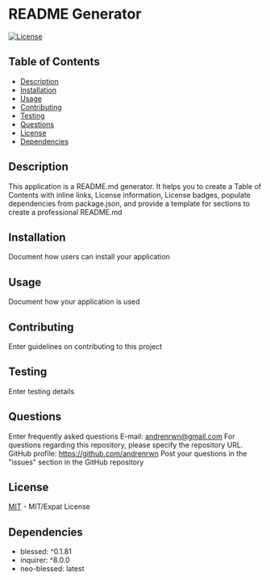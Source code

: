 # README Generator

[![License](https://img.shields.io/badge/License-MIT-blue.svg)](https://opensource.org/licenses/mit)

## Table of Contents

- [Description](#Description)
- [Installation](#Installation)
- [Usage](#Usage)
- [Contributing](#Contributing)
- [Testing](#Testing)
- [Questions](#Questions)
- [License](#License)
- [Dependencies](#Dependencies)


## Description

This application is a README.md generator. It helps you to create a Table of Contents with inline links, License information, License badges, populate dependencies from package.json, and provide a template for sections to create a professional README.md

## Installation

Document how users can install your application

## Usage

Document how your application is used

## Contributing

Enter guidelines on contributing to this project

## Testing

Enter testing details

## Questions

Enter frequently asked questions
E-mail: andrenrwn@gmail.com
For questions regarding this repository, please specify the repository URL.
GitHub profile: https://github.com/andrenrwn
Post your questions in the "issues" section in the GitHub repository 

## License

[MIT](https://opensource.org/licenses/mit) - MIT/Expat License

## Dependencies

- blessed: ^0.1.81
- inquirer: ^8.0.0
- neo-blessed: latest





